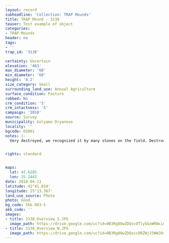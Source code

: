 ```yaml
---
layout: record
subheadline: 'Collection: TRAP Mounds'
title: TRAP Mound - 3138
teaser: Test example of object
categories:
- TRAP Mounds
header: no
tags:
- ''
trap_id: '3138'

certainty: Uncertain
elevation: '463'
max_diameter: '60'
min_diameter: '60'
height: '0.2'
size_category: Small
surrounding_land_use: Annual Agriculture
surface_condition: Pasture
robbed: No
crm_condition: '5'
crm_intactness: '5'
campaign: '2010'
source: Survey
municipality: Golyamo Dryanovo
locality: ''
bgcode: DS001
notes: |-
  Very destroyed, we recognized it by many stones on the field. Destructed by agricultural work.


rights: standard


maps:
  lat: 42.6285
  lon: 25.2442
date: 2018-04-11
latitude: 42°41.019'
longitude: 25°13.367'
land_use_source: Photo
photo: Good
bg_code: Skb 003-5
akb_code: ''
images:
- title: 3138_Overview_S.JPG
  image_path: https://drive.google.com/uc?id=0B3Rg88wZDQscOTlySGxWRWxidFk
- title: 3138_Overview_W.JPG
  image_path: https://drive.google.com/uc?id=0B3Rg88wZDQsccDRZWjJ3WWJOcjg
---
```

